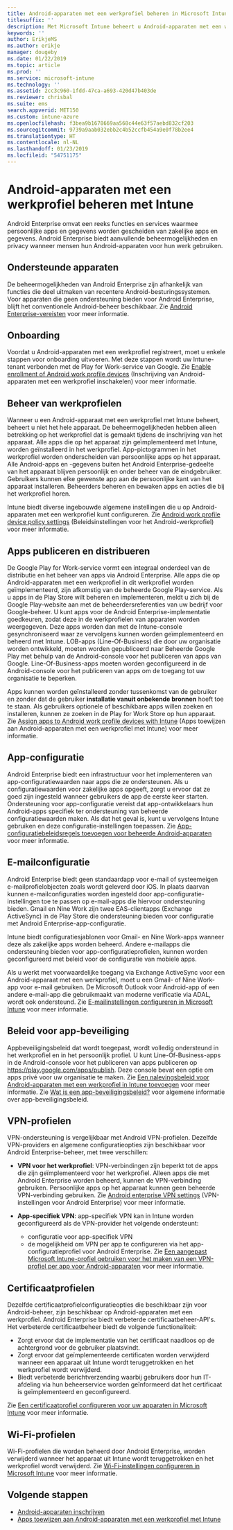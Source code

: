 ```yaml
---
title: Android-apparaten met een werkprofiel beheren in Microsoft Intune
titlesuffix: ''
description: Met Microsoft Intune beheert u Android-apparaten met een werkprofiel om aanvullende beheermogelijkheden en privacy te leveren wanneer mensen hun Android-apparaten voor hun werk gebruiken.
keywords: ''
author: ErikjeMS
ms.author: erikje
manager: dougeby
ms.date: 01/22/2019
ms.topic: article
ms.prod: ''
ms.service: microsoft-intune
ms.technology: ''
ms.assetid: 2cc3c960-1fdd-47ca-a693-420d47b403de
ms.reviewer: chrisbal
ms.suite: ems
search.appverid: MET150
ms.custom: intune-azure
ms.openlocfilehash: f3bea9b1678669aa568c44e63f57aebd832cf203
ms.sourcegitcommit: 9739a9aab032ebb2c4b52ccfb454a9e0f78b2ee4
ms.translationtype: HT
ms.contentlocale: nl-NL
ms.lasthandoff: 01/23/2019
ms.locfileid: "54751175"
---
```

# <a name="manage-android-work-profile-devices-with-intune"></a>Android-apparaten met een werkprofiel beheren met Intune

Android Enterprise omvat een reeks functies en services waarmee persoonlijke apps en gegevens worden gescheiden van zakelijke apps en gegevens. Android Enterprise biedt aanvullende beheermogelijkheden en privacy wanneer mensen hun Android-apparaten voor hun werk gebruiken. 

## <a name="supported-devices"></a>Ondersteunde apparaten

De beheermogelijkheden van Android Enterprise zijn afhankelijk van functies die deel uitmaken van recentere Android-besturingssystemen. Voor apparaten die geen ondersteuning bieden voor Android Enterprise, blijft het conventionele Android-beheer beschikbaar. Zie [Android Enterprise-vereisten](https://support.google.com/work/android/answer/6174145?hl=en&ref_topic=6151012) voor meer informatie.

## <a name="onboarding"></a>Onboarding

Voordat u Android-apparaten met een werkprofiel registreert, moet u enkele stappen voor onboarding uitvoeren. Met deze stappen wordt uw Intune-tenant verbonden met de Play for Work-service van Google. Zie [Enable enrollment of Android work profile devices](android-work-profile-enroll.md) (Inschrijving van Android-apparaten met een werkprofiel inschakelen) voor meer informatie.

## <a name="work-profile-management"></a>Beheer van werkprofielen

Wanneer u een Android-apparaat met een werkprofiel met Intune beheert, beheert u niet het hele apparaat. De beheermogelijkheden hebben alleen betrekking op het werkprofiel dat is gemaakt tijdens de inschrijving van het apparaat. Alle apps die op het apparaat zijn geïmplementeerd met Intune, worden geïnstalleerd in het werkprofiel. App-pictogrammen in het werkprofiel worden onderscheiden van persoonlijke apps op het apparaat. Alle Android-apps en -gegevens buiten het Android Enterprise-gedeelte van het apparaat blijven persoonlijk en onder beheer van de eindgebruiker. Gebruikers kunnen elke gewenste app aan de persoonlijke kant van het apparaat installeren. Beheerders beheren en bewaken apps en acties die bij het werkprofiel horen.

Intune biedt diverse ingebouwde algemene instellingen die u op Android-apparaten met een werkprofiel kunt configureren. Zie [Android work profile device policy settings](compliance-policy-create-android-for-work.md) (Beleidsinstellingen voor het Android-werkprofiel) voor meer informatie.

## <a name="app-publishing-and-distribution"></a>Apps publiceren en distribueren

De Google Play for Work-service vormt een integraal onderdeel van de distributie en het beheer van apps via Android Enterprise. Alle apps die op Android-apparaten met een werkprofiel in dit werkprofiel worden geïmplementeerd, zijn afkomstig van de beheerde Google Play-service. Als u apps in de Play Store wilt beheren en implementeren, meldt u zich bij de Google Play-website aan met de beheerdersreferenties van uw bedrijf voor Google-beheer. U kunt apps voor de Android Enterprise-implementatie goedkeuren, zodat deze in de werkprofielen van apparaten worden weergegeven. Deze apps worden dan met de Intune-console gesynchroniseerd waar ze vervolgens kunnen worden geïmplementeerd en beheerd met Intune. LOB-apps (Line-Of-Business) die door uw organisatie worden ontwikkeld, moeten worden gepubliceerd naar Beheerde Google Play met behulp van de Android-console voor het publiceren van apps van Google. Line-Of-Business-apps moeten worden geconfigureerd in de Android-console voor het publiceren van apps om de toegang tot uw organisatie te beperken.

Apps kunnen worden geïnstalleerd zonder tussenkomst van de gebruiker en zonder dat de gebruiker **installatie vanuit onbekende bronnen** hoeft toe te staan. Als gebruikers optionele of beschikbare apps willen zoeken en installeren, kunnen ze zoeken in de Play for Work Store op hun apparaat. Zie [Assign apps to Android work profile devices with Intune](apps-add-android-for-work.md) (Apps toewijzen aan Android-apparaten met een werkprofiel met Intune) voor meer informatie.

## <a name="app-configuration"></a>App-configuratie

Android Enterprise biedt een infrastructuur voor het implementeren van app-configuratiewaarden naar apps die ze ondersteunen. Als u configuratiewaarden voor zakelijke apps opgeeft, zorgt u ervoor dat ze goed zijn ingesteld wanneer gebruikers de app de eerste keer starten. Ondersteuning voor app-configuratie vereist dat app-ontwikkelaars hun Android-apps specifiek ter ondersteuning van beheerde configuratiewaarden maken. Als dat het geval is, kunt u vervolgens Intune gebruiken en deze configuratie-instellingen toepassen. Zie [App-configuratiebeleidsregels toevoegen voor beheerde Android-apparaten](app-configuration-policies-use-android.md) voor meer informatie.

## <a name="email-configuration"></a>E-mailconfiguratie

Android Enterprise biedt geen standaardapp voor e-mail of systeemeigen e-mailprofielobjecten zoals wordt geleverd door iOS. In plaats daarvan kunnen e-mailconfiguraties worden ingesteld door app-configuratie-instellingen toe te passen op e-mail-apps die hiervoor ondersteuning bieden. Gmail en Nine Work zijn twee EAS-clientapps (Exchange ActiveSync) in de Play Store die ondersteuning bieden voor configuratie met Android Enterprise-app-configuratie.

Intune biedt configuratiesjablonen voor Gmail- en Nine Work-apps wanneer deze als zakelijke apps worden beheerd. Andere e-mailapps die ondersteuning bieden voor app-configuratieprofielen, kunnen worden geconfigureerd met beleid voor de configuratie van mobiele apps.

Als u werkt met voorwaardelijke toegang via Exchange ActiveSync voor een Android-apparaat met een werkprofiel, moet u een Gmail- of Nine Work-app voor e-mail gebruiken. De Microsoft Outlook voor Android-app of een andere e-mail-app die gebruikmaakt van moderne verificatie via ADAL, wordt ook ondersteund. Zie [E-mailinstellingen configureren in Microsoft Intune](email-settings-configure.md) voor meer informatie.

## <a name="app-protection-policies"></a>Beleid voor app-beveiliging

Appbeveiligingsbeleid dat wordt toegepast, wordt volledig ondersteund in het werkprofiel en in het persoonlijk profiel. U kunt Line-Of-Business-apps in de Android-console voor het publiceren van apps publiceren op https://play.google.com/apps/publish. Deze console bevat een optie om apps privé voor uw organisatie te maken. Zie [Een nalevingsbeleid voor Android-apparaten met een werkprofiel in Intune toevoegen](compliance-policy-create-android-for-work.md) voor meer informatie. Zie [Wat is een app-beveiligingsbeleid?](app-protection-policy.md) voor algemene informatie over app-beveiligingsbeleid.

## <a name="vpn-profiles"></a>VPN-profielen

VPN-ondersteuning is vergelijkbaar met Android VPN-profielen. Dezelfde VPN-providers en algemene configuratieopties zijn beschikbaar voor Android Enterprise-beheer, met twee verschillen:

-  **VPN voor het werkprofiel**: VPN-verbindingen zijn beperkt tot de apps die zijn geïmplementeerd voor het werkprofiel. Alleen apps die met Android Enterprise worden beheerd, kunnen de VPN-verbinding gebruiken. Persoonlijke apps op het apparaat kunnen geen beheerde VPN-verbinding gebruiken. Zie [Android enterprise VPN settings](vpn-settings-android.md#android-enterprise-vpn-settings) (VPN-instellingen voor Android Enterprise) voor meer informatie.

-  **App-specifiek VPN**: app-specifiek VPN kan in Intune worden geconfigureerd als de VPN-provider het volgende ondersteunt:
    - configuratie voor app-specifiek VPN
    - de mogelijkheid om VPN per app te configureren via het app-configuratieprofiel voor Android Enterprise.
    Zie [Een aangepast Microsoft Intune-profiel gebruiken voor het maken van een VPN-profiel per app voor Android-apparaten](android-pulse-secure-per-app-vpn.md) voor meer informatie.

## <a name="certificate-profiles"></a>Certificaatprofielen

Dezelfde certificaatprofielconfiguratieopties die beschikbaar zijn voor Android-beheer, zijn beschikbaar op Android-apparaten met een werkprofiel. Android Enterprise biedt verbeterde certificaatbeheer-API's. Het verbeterde certificaatbeheer biedt de volgende functionaliteit:

-  Zorgt ervoor dat de implementatie van het certificaat naadloos op de achtergrond voor de gebruiker plaatsvindt.
-  Zorgt ervoor dat geïmplementeerde certificaten worden verwijderd wanneer een apparaat uit Intune wordt teruggetrokken en het werkprofiel wordt verwijderd.
-  Biedt verbeterde berichtverzending waarbij gebruikers door hun IT-afdeling via hun beheerservice worden geïnformeerd dat het certificaat is geïmplementeerd en geconfigureerd.

Zie [Een certificaatprofiel configureren voor uw apparaten in Microsoft Intune](certificates-configure.md) voor meer informatie.

## <a name="wi-fi-profiles"></a>Wi-Fi-profielen

Wi-Fi-profielen die worden beheerd door Android Enterprise, worden verwijderd wanneer het apparaat uit Intune wordt teruggetrokken en het werkprofiel wordt verwijderd. Zie [Wi-Fi-instellingen configureren in Microsoft Intune](wi-fi-settings-configure.md) voor meer informatie.

## <a name="next-steps"></a>Volgende stappen
- [Android-apparaten inschrijven](android-enroll.md)
- [Apps toewijzen aan Android-apparaten met een werkprofiel met Intune](apps-add-android-for-work.md)
